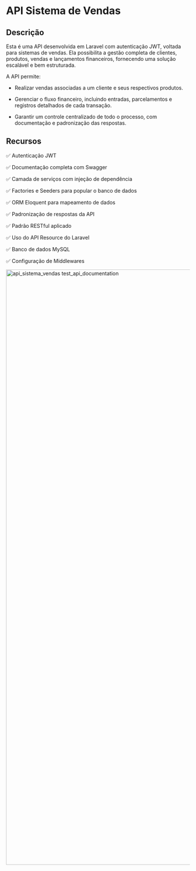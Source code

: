 # API Sistema de Vendas

## Descrição

Esta é uma API desenvolvida em Laravel com autenticação JWT, voltada para sistemas de vendas.
Ela possibilita a gestão completa de clientes, produtos, vendas e lançamentos financeiros, fornecendo uma solução escalável e bem estruturada.

A API permite:

- Realizar vendas associadas a um cliente e seus respectivos produtos.

- Gerenciar o fluxo financeiro, incluindo entradas, parcelamentos e registros detalhados de cada transação.

- Garantir um controle centralizado de todo o processo, com documentação e padronização das respostas.

## Recursos

✅ Autenticação JWT

✅ Documentação completa com Swagger

✅ Camada de serviços com injeção de dependência

✅ Factories e Seeders para popular o banco de dados

✅ ORM Eloquent para mapeamento de dados

✅ Padronização de respostas da API

✅ Padrão RESTful aplicado

✅ Uso do API Resource do Laravel

✅ Banco de dados MySQL

✅ Configuração de Middlewares

<img width="1533" height="1626" alt="api_sistema_vendas test_api_documentation" src="https://github.com/user-attachments/assets/f959b2b1-f208-4c08-baef-29af286aaa98" />
